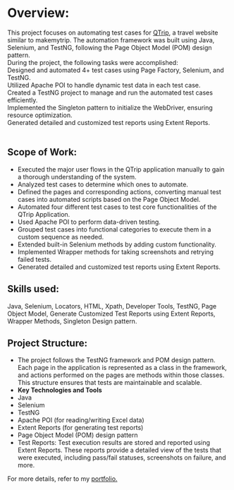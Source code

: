 <h1 style="text-align: left;">Overview:</h1>
<p style="text-align: left;">This project focuses on automating test cases for <a href="https://qtripdynamic-qa-frontend.vercel.app/" target="_blank">QTrip</a>, a travel website similar to makemytrip. The automation framework was built using Java, Selenium, and TestNG, following the Page Object Model (POM) design pattern.<br />During the project, the following tasks were accomplished:<br />Designed and automated 4+ test cases using Page Factory, Selenium, and TestNG.<br />Utilized Apache POI to handle dynamic test data in each test case.<br />Created a TestNG project to manage and run the automated test cases efficiently.<br />Implemented the Singleton pattern to initialize the WebDriver, ensuring resource optimization.<br />Generated detailed and customized test reports using Extent Reports.&nbsp; &nbsp; &nbsp; &nbsp; &nbsp; &nbsp; &nbsp; &nbsp;</p>
<h2>Scope of Work:</h2>
<ul>
<li style="text-align: left;">Executed the major user flows in the QTrip application manually to gain a thorough understanding of the system.</li>
<li style="text-align: left;">Analyzed test cases to determine which ones to automate.</li>
<li style="text-align: left;">Defined the pages and corresponding actions, converting manual test cases into automated scripts based on the Page Object Model.</li>
<li style="text-align: left;">Automated four different test cases to test core functionalities of the QTrip Application.</li>
<li style="text-align: left;">Used Apache POI to perform data-driven testing.</li>
<li style="text-align: left;">Grouped test cases into functional categories to execute them in a custom sequence as needed.</li>
<li style="text-align: left;">Extended built-in Selenium methods by adding custom functionality.</li>
<li style="text-align: left;">Implemented Wrapper methods for taking screenshots and retrying failed tests.</li>
<li style="text-align: left;">Generated detailed and customized test reports using Extent Reports.</li>
</ul>
<h2>Skills used:</h2>
<p>Java, Selenium, Locators, HTML, Xpath, Developer Tools, TestNG, Page Object Model,&nbsp;Generate Customized Test Reports using Extent Reports, Wrapper Methods, Singleton Design pattern.</p>
<h2>Project Structure:</h2>
<ul>
<li>The project follows the TestNG framework and POM design pattern. Each page in the application is represented as a class in the framework, and actions performed on the pages are methods within those classes. This structure ensures that tests are maintainable and scalable.</li>
<li><strong>Key Technologies and Tools</strong></li>
<li>Java</li>
<li>Selenium</li>
<li>TestNG</li>
<li>Apache POI (for reading/writing Excel data)</li>
<li>Extent Reports (for generating test reports)</li>
<li>Page Object Model (POM) design pattern</li>
<li>Test Reports: Test execution results are stored and reported using Extent Reports. These reports provide a detailed view of the tests that were executed, including pass/fail statuses, screenshots on failure, and more.</li>
</ul>
<p>For more details, refer to my <a href="https://crio.do/learn/portfolio/himanshigupta353/ME_QTRIP_QA_V2/" target="_blank" rel="noopener noreferrer">portfolio.</a></p>
